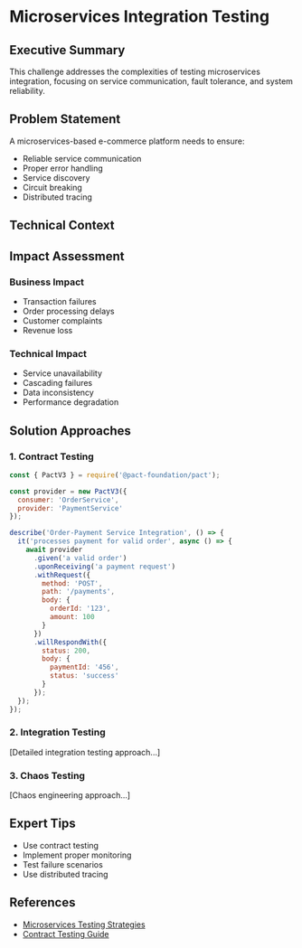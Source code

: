 # Microservices Integration Testing

<ChallengeDifficulty :rating="4" />
<TimeEstimate time="3-4 days" />

## Executive Summary
This challenge addresses the complexities of testing microservices integration, focusing on service communication, fault tolerance, and system reliability.

## Problem Statement
A microservices-based e-commerce platform needs to ensure:
- Reliable service communication
- Proper error handling
- Service discovery
- Circuit breaking
- Distributed tracing

## Technical Context


## Impact Assessment
### Business Impact
- Transaction failures
- Order processing delays
- Customer complaints
- Revenue loss

### Technical Impact
- Service unavailability
- Cascading failures
- Data inconsistency
- Performance degradation

## Solution Approaches

### 1. Contract Testing
```javascript
const { PactV3 } = require('@pact-foundation/pact');

const provider = new PactV3({
  consumer: 'OrderService',
  provider: 'PaymentService'
});

describe('Order-Payment Service Integration', () => {
  it('processes payment for valid order', async () => {
    await provider
      .given('a valid order')
      .uponReceiving('a payment request')
      .withRequest({
        method: 'POST',
        path: '/payments',
        body: {
          orderId: '123',
          amount: 100
        }
      })
      .willRespondWith({
        status: 200,
        body: {
          paymentId: '456',
          status: 'success'
        }
      });
  });
});
```

### 2. Integration Testing
[Detailed integration testing approach...]

### 3. Chaos Testing
[Chaos engineering approach...]

## Expert Tips
- Use contract testing
- Implement proper monitoring
- Test failure scenarios
- Use distributed tracing

## References
- [Microservices Testing Strategies](https://martinfowler.com/articles/microservice-testing/)
- [Contract Testing Guide](https://pact.io/)